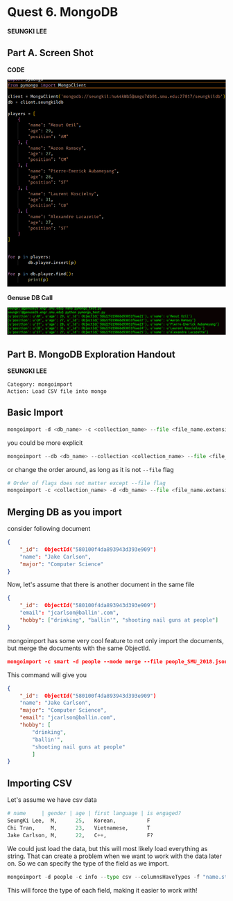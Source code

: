 # Quest 6. MongoDB

__SEUNGKI LEE__  

## Part A. Screen Shot

__CODE__

![mongo_py.png](./mongo_py.png)

__Genuse DB Call__

![Arsenal_db](./arsenal_db.png)

## Part B. MongoDB Exploration Handout

__SEUNGKI LEE__  

```
Category: mongoimport
Action: Load CSV file into mongo
```

## Basic Import
```python
mongoimport -d <db_name> -c <collection_name> --file <file_name.extension>
```
you could be more explicit
```python
mongoimport --db <db_name> --collection <collection_name> --file <file_name.extension>
```
or change the order around, as long as it is not `--file` flag
```python
# Order of flags does not matter except --file flag
mongoimport -c <collection_name> -d <db_name> --file <file_name.extension>
```

## Merging DB as you import
consider following document

```json
{
	"_id":  ObjectId("580100f4da893943d393e909")
	"name": "Jake Carlson",
	"major": "Computer Science"
}
```
Now, let's assume that there is another document in the same file

```json
{
	"_id": 	ObjectId("580100f4da893943d393e909")
	"email": "jcarlson@ballin'.com",
	"hobby": ["drinking", "ballin'", "shooting nail guns at people"]
}
```
mongoimport has some very cool feature to not only import the documents, but merge the documents with the same ObjectId.
```json
mongoimport -c smart -d people --mode merge --file people_SMU_2018.json
```
This command will give you
```json
{
	"_id":  ObjectId("580100f4da893943d393e909")
	"name": "Jake Carlson",
	"major": "Computer Science",
	"email": "jcarlson@ballin.com",
	"hobby": [
    	"drinking", 
    	"ballin'", 
    	"shooting nail guns at people"
    	]
}
```

## Importing CSV
Let's assume we have csv data
```python
# name     | gender | age | first language | is engaged?
SeungKi Lee,  M,      25,   Korean,          F
Chi Tran,     M,      23,   Vietnamese,      T
Jake Carlson, M,      22,   C++,             F?
```

We could just load the data, but this will most likely load everything as string. That can create a problem when we want to work with the data later on. So we can specify the type of the field as we import.

```python
mongoimport -d people -c info --type csv --columnsHaveTypes -f "name.string(), gender.string(), age.int32(), language.string(), is_engaged.boolean()" --file ~/people_file_2018.csv
```

This will force the type of each field, making it easier to work with!